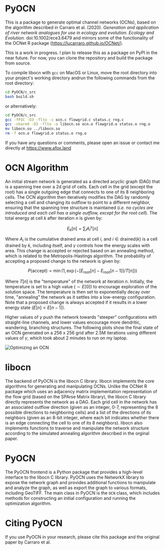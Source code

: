 # PyOCN
This is a package to generate optimal channel networks (OCNs), based on the algorithm described in Carraro et al. (2020). *Generation and application of river network analogues for use in ecology and evolution. Ecology and Evolution.* doi:10.1002/ece3.6479 and mirrors some of the functionality of the OCNet R package (https://lucarraro.github.io/OCNet/).

This is a work in progress. I plan to release this as a package on PyPI in the near future. For now, you can clone the repository and build the package from source.

To compile libocn with `gcc` on MacOS or Linux, move the root directory into your project's working directory andrun the following commands from the root directory:

```bash
cd PyOCN/c_src
bash build.sh
```

or alternatively:

```bash
cd PyOCN/c_src
gcc -fPIC -O3 -flto -c ocn.c flowgrid.c status.c rng.c
gcc -shared -O3 -flto -o libocn.so ocn.o flowgrid.o status.o rng.o
mv libocn.so ../libocn.so
rm -f ocn.o flowgrid.o status.o rng.o
```

If you have any questions or comments, please open an issue or contact me directly at https://www.afox.land

# OCN Algorithm
An initial stream network is generated as a directed acyclic graph (DAG) that is a spanning tree over a 2d grid of cells. Each cell in the grid (except the root) has a single outgoing edge that connects to one of its 8 neighboring cells. The OCN algorithm then iteratively modifies the DAG by randomly selecting a cell and changing its outflow to point to a different neighbor, ensuring that the spanning tree structure is maintained (*i.e. no cycles are introduced and each cell has a single outflow, except for the root cell*). The total energy at cell $k$ after iteration $n$ is given by:

$$
E_k[n] = \sum_{i} A_i^\gamma[n]
$$

Where $A_i$ is the cumulative drained area at cell $i$, and $i\in\mathrm{drained}(k)$ is a cell drained by $k$, including itself, and $\gamma$ controls how the energy scales with area. This change is accepted or rejected based on an annealing method, which is related to the Metropolis-Hastings algorithm. The probability of accepting a proposed change to the network is given by:

$$
P(\mathrm{accept}) = \min\Big(1, \exp\big({-[E_\mathrm{root}[n] - E_\mathrm{root}[n-1]] / T[n]}\big)\Big)
$$

Where $T[n]$ is the "temperature" of the network at iteration $n$. Initially, the temperature is set to a high value ($\sim E[0]$) to encourage exploration of the solution space. The temperature is then set to exponentially decay over time, "annealing" the network as it settles into a low-energy configuration. Note that a proposed change is always accepted if it results in a lower energy state ($E[n] < E[n-1]$).

Higher values of $\gamma$ push the network towards "steeper" configurations with straight-line channels, and lower values encourage more dendritic, wandering, branching structures. The following plots show the final state of an OCN generated on a 256 x 256 grid after 2.5M iterations using different values of $\gamma$, which took about 2 minutes to run on my laptop.

![Optimizing an OCN](generation.gif)

# libocn
The backend of PyOCN is the libocn C library. libocn implements the core algorithms for generating and manipulating OCNs. Unlike the OCNet R package which uses an adjacency matrix implementation representation of the flow grid (based on the SPArse Matrix library), the libocn C library directly represents the network as a DAG. Each grid cell in the network has an associated outflow direction (given as an integer, 0-7, representing the 8 possible directions to neighboring cells) and a list of the directions of its neighbors (given as an 8-bit integer, where each bit indicates whether there is an edge connecting the cell to one of its 8 neighbors). libocn also implements functions to traverse and manipulate the network structure according to the simulated annealing algorithm described in the orginal paper.

# PyOCN
The PyOCN frontend is a Python package that provides a high-level interface to the libocn C library. PyOCN uses the NetworkX library to expose the network graph and provides additional functions to manipulate and analyze the graph, as well as export the graph to various formats, including GeoTIFF. The main class in PyOCN is the `OCN` class, which includes methods for constructing an initial configuration and running the optimization algorithm.

# Citing PyOCN
If you use PyOCN in your research, please cite this package and the original paper by Carraro et al.